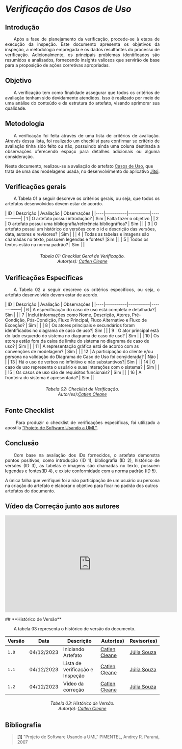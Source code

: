 # ***Verificação dos Casos de Uso***

## **Introdução**
<p align="justify">
&emsp;&emsp;Após a fase de planejamento da verificação, procede-se à etapa de execução da inspeção. Este documento apresenta os objetivos da inspeção, a metodologia empregada e os dados resultantes do processo de verificação. Adicionalmente, os principais problemas identificados são resumidos e analisados, fornecendo insights valiosos que servirão de base para a proposição de ações corretivas apropriadas.
</p>

## **Objetivo**
<p align="justify">
&emsp;&emsp;A verificação tem como finalidade assegurar que todos os critérios de avaliação tenham sido devidamente atendidos. Isso é realizado por meio de uma análise do conteúdo e da estrutura do artefato, visando aprimorar sua qualidade.
</p>

## **Metodologia**
<p align="justify">
&emsp;&emsp;A verificação foi feita através de uma lista de critérios de avaliação. Através dessa lista, foi realizado um checklist para confirmar se  critério de avaliação tinha sido feito ou não, possuindo ainda uma coluna destinada a observações oferecendo espaço para detalhes adicionais ou alguma consideração.

Neste documento, realizou-se a avaliação do artefato <a href="https://requisitos-de-software.github.io/2023.2-Jitsi/Modelagem/casosDeUso/">Casos de Uso</a>, que trata de uma das modelagens usada, no desenvolvimento do aplicativo <a href="https://requisitos-de-software.github.io/2023.2-Jitsi/">Jitsi</a>.
</p>

## **Verificações gerais**
<p align="justify"> 
&emsp;&emsp;A Tabela 01 a seguir descreve os critérios gerais, ou seja, que todos os artefatos desenvolvidos devem estar de acordo.
</p>
| ID | Descrição | Avaliação | Observações |
|----|-----------|-----------|------------|
| 1  | O artefato possui introdução? | Sim | Falta fazer o objetivo |
| 2  | O artefato possui uma bibliografia/referência bibliográfica? | Sim | |
| 3  | O artefato possui um histórico de versões com o id e descrição das versões, data, autores e revisores? | Sim |  |
| 4  | Todas as tabelas e imagens são chamadas no texto, possuem legendas e fontes? |Sim |  |
| 5  | Todos os textos estão na norma padrão? | Sim |  |

<center>
<h6> Tabela 01: Checklist Geral de Verificação.
<br/> Autor(es): <a href="https://github.com/catlenc">Catlen Cleane</a></h6>
</center>

## **Verificações Específicas**
<p align="justify"> 
&emsp;&emsp;A Tabela 02 a seguir descreve os critérios especificos, ou seja, o artefato desenvolvido devem estar de acordo.
</p>
| ID | Descrição | Avaliação | Observações |
|----|-----------|-----------|------------|
| 6  | A especificação do caso de uso está completa e detalhada?| Sim |  |
| 7  | Inclui informações como Nome, Descrição, Atores, Pré-Condição, Pós-Condição, Fluxo Principal, Fluxo Alternativo e Fluxo de Exceção? | Sim |  |
| 8  | Os atores principais e secundários foram identificados no diagrama de caso de uso?| Sim |  |
| 9  | O ator principal está do lado esquerdo do sistema no diagrama de caso de uso? | Sim |  |
| 10 | Os atores estão fora da caixa de limite do sistema no diagrama de caso de uso? | Sim |  |
| 11 | A representação gráfica está de acordo com as convenções de modelagem? | Sim |  |
| 12 | A participação do cliente e/ou persona na validação do Diagrama de Caso de Uso foi considerada? | Não |  |
| 13 | Há o uso de verbos no infinitivo e não substantivos?| Sim |  |
| 14 | O caso de uso representa o usuário e suas interações com o sistema? | Sim |  |
| 15 | Os casos de uso são de requisitos funcionais? | Sim |  |
| 16 | A fronteira do sistema é apresentada? | Sim |  |


<center>
<h6> Tabela 02: Checklist de Verificação.
<br/> Autor(es):<a href="https://github.com/catlenc">Catlen Cleane</a></h6>
</center>

## **Fonte Checklist**
<p align="justify">
&emsp;&emsp; Para produzir o checklist de verificações específicas, foi utilizado a apostila  <a href="https://www.inf.ufpr.br/andrey/ci167/apostilaUml.pdf">"Projeto de Software Usando a UML"</a>.
</p>

## **Conclusão**
<p align="justify">
&emsp;&emsp;Com base na avaliação dos IDs fornecidos, o artefato demonstra pontos positivos, como introdução (ID 1), bibliografia (ID 2), histórico de versões (ID 3), as tabelas e imagens são chamadas no texto, possuem legendas e fontes(ID 4),  e existe conformidade com a norma padrão (ID 5). 

A única falha que verifiquei foi a não participação de um usuário ou persona na criação do artefato e elaborar o objetivo para ficar no padrão dos outros artefatos do documento.

</p>

## **Vídeo da Correção junto aos autores**
<p align="justify">

<iframe width="560" height="315" src="https://www.youtube.com/embed/IzRM78kA9Jw?si=xbH7iqhYYa7solOU" title="YouTube video player" frameborder="0" allow="accelerometer; autoplay; clipboard-write; encrypted-media; gyroscope; picture-in-picture; web-share" allowfullscreen></iframe>

</p>
## **Histórico de Versão**
<p align="justify">
&emsp;&emsp;A tabela 03 representa o histórico de versão do documento.
</p>

| Versão | Data | Descrição | Autor(es) | Revisor(es) |
| ------ | ---- | --------- | --------- | ---------- |
| `1.0`  | 04/12/2023 | Iniciando Artefato |[Catlen Cleane](https://github.com/catlenc) | [Júlia Souza](https://github.com/JuliaSSouza)|
| `1.1`  | 04/12/2023 | Lista de verificação e Inspeção |[Catlen Cleane](https://github.com/catlenc) | [Júlia Souza](https://github.com/JuliaSSouza)|
| `1.2`  | 04/12/2023 | Vídeo da correção |[Catlen Cleane](https://github.com/catlenc) | [Júlia Souza](https://github.com/JuliaSSouza)|

<h6 align="center"> Tabela 03: Histórico de Versão.
<br> Autor(a): <a href="https://github.com/catlenc">Catlen Cleane</a></h6>

## **Bibliografia**
> <a href="https://www.inf.ufpr.br/andrey/ci167/apostilaUml.pdf">[1]</a> "Projeto de Software Usando a UML"</a> PIMENTEL, Andrey R. Paraná, 2007
